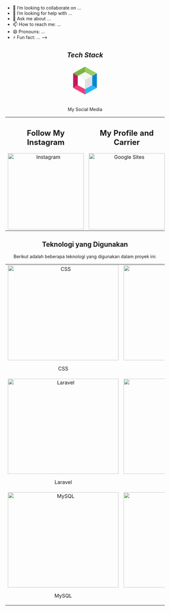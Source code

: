 - 👯 I’m looking to collaborate on ...
- 🤔 I’m looking for help with ...
- 💬 Ask me about ...
- 📫 How to reach me: ...
- 😄 Pronouns: ...
- ⚡ Fun fact: ...
-->






<section align="center">

<h2 align='center'><i>Tech Stack</i></h2>

<table width="100">
<tr>
<svg xmlns="http://www.w3.org/2000/svg" x="0px" y="0px" width="100" height="100" viewBox="0 0 48 48">
<polygon fill="#e0e0e0" points="24,36.992 24,22.9 35,17 35,31"></polygon><polygon fill="#fff" points="24,36.992 24,22.9 13,17 13,31"></polygon><polygon fill="#f5f5f5" points="13,17 24,11.008 35,17 24,22.9"></polygon><polygon fill="#29b6f6" points="24,45 24,36.992 35,31 42,35"></polygon><polygon fill="#0288d1" points="35,17 42,13 42,35 35,31"></polygon><polygon fill="#9ccc65" points="24,3 24,11.008 35,17 42,13"></polygon><polygon fill="#7cb342" points="6,13 13,17 24,11.008 24,3"></polygon><polygon fill="#c2185b" points="6,35 13,31 13,17 6,13"></polygon><polygon fill="#ec407a" points="24,45 24,36.992 13,31 6,35"></polygon>
</svg>    
<table>
    <p align="center">My Social Media</p>
     <tr>
        <td align="center" colspan="6">
            <h2>Follow My Instagram</h2>
            <a href="https://www.instagram.com/ryunovii?igsh=NmtmNHhvaDNlcjNr" target="_blank">
                <img src="https://upload.wikimedia.org/wikipedia/commons/a/a5/Instagram_icon.png" alt="Instagram" width="240">
            </a>
        </td>
        <td align="center" colspan="6">
            <h2>My Profile and Carrier</h2>
            <a href="https://sites.google.com/view/portofolio-rizkiardi/" target="_blank">
                <img src="https://th.bing.com/th/id/OIP.hBZqDbW1lGlJy7uy06ro8wHaFj?w=866&h=650&rs=1&pid=ImgDetMain" alt="Google Sites" width="240">
            </a>
        </td>
        <td align="center" colspan="6">
            <h2>Contact Me on WhatsApp</h2>
            <a href="https://wa.me/yourphonenumber" target="_blank">
                <img src="https://upload.wikimedia.org/wikipedia/commons/6/6b/WhatsApp.svg" alt="WhatsApp" width="240">
            </a>
        </td>
    </tr>

<table>


## Teknologi yang Digunakan

Berikut adalah beberapa teknologi yang digunakan dalam proyek ini:

  <tr>
    <td align="center" colspan="6">
      <img src="https://jpacanowski.github.io/img/css3.png" alt="CSS" width="350" height="300">
      <p>CSS</p>
    </td>
   <td align="center" colspan="6">
      <img src="https://upload.wikimedia.org/wikipedia/commons/b/b2/Bootstrap_logo.svg" alt="Bootstrap" width="350" height="300">
      <p>Bootstrap</p>
    </td>
    <td align="center" colspan="6">
      <img src="https://th.bing.com/th?id=OSK.ee805d80bdee4d04e616cf51f90c78cc&w=80&h=80&r=0&o=6&cb=B&pid=1.2" alt="Java" width="350" height="300">
      <p>Java</p>
    </td>
  <tr>
   <td align="center" colspan="6">
      <img src="https://th.bing.com/th?id=OSK.8f8dc666e2dcf498021a8e51ae2b25de&w=80&h=80&r=0&o=6&cb=B&pid=1.2" alt="Laravel" width="350" height="300">
      <p>Laravel</p>
    </td>
   <td align="center" colspan="6">
      <img src="https://upload.wikimedia.org/wikipedia/commons/6/61/HTML5_logo_and_wordmark.svg" alt="HTML" width="350" height="300">
      <p>HTML</p>
    </td>
    <td align="center" colspan="6">
      <img src="https://upload.wikimedia.org/wikipedia/commons/2/27/PHP-logo.svg" alt="PHP" width="350" height="300">
      <p>PHP</p>
    </td>
  </tr>
  <tr>
    <td align="center" colspan="6">
      <img src="https://th.bing.com/th/id/OIP.uEmYw4cyGMytF6Pc6VmuOQHaHa?w=165&h=180&c=7&r=0&o=5&pid=1.7" alt="MySQL" width="350" height="300">
      <p>MySQL</p>
    </td>
    <td align="center" colspan="6">
      <img src="https://th.bing.com/th/id/OIP.76q5SEInY3E8j1zRAa9mMwHaDn?w=341&h=170&c=7&r=0&o=5&pid=1.7" alt="SQL" width="350" height="300">
      <p>SQL</p>
    </td>
  </tr>
  </td>
</tr>
</table>
</section>

